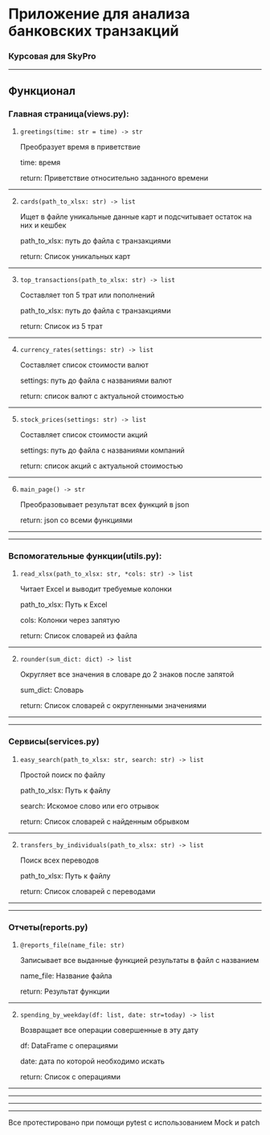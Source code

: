 # Приложение для анализа банковских транзакций
### Курсовая для SkyPro

---
## Функционал


### Главная страница(views.py):

1. ```greetings(time: str = time) -> str```
    
    Преобразует время в приветствие

    time: время

    return: Приветствие относительно заданного времени
---
2. ```cards(path_to_xlsx: str) -> list```
    
    Ищет в файле уникальные данные карт и подсчитывает остаток на них и кешбек

    path_to_xlsx: путь до файла с транзакциями
    
    return: Список уникальных карт
---
3. ```top_transactions(path_to_xlsx: str) -> list```

    Составляет топ 5 трат или пополнений
   
    path_to_xlsx: путь до файла с транзакциями

    return: Список из 5 трат
---
4. ```currency_rates(settings: str) -> list```
    
    Составляет список стоимости валют
    
    settings: путь до файла с названиями валют

    return: список валют с актуальной стоимостью
---
5. ```stock_prices(settings: str) -> list```
    
    Составляет список стоимости акций
    
    settings: путь до файла с названиями компаний
    
    return: список акций с актуальной стоимостью
---
6. ```main_page() -> str```
    
    Преобразовывает результат всех функций в json

    return: json со всеми функциями

---

---

### Вспомогательные функции(utils.py):

1. ```read_xlsx(path_to_xlsx: str, *cols: str) -> list```
    
    Читает Excel и выводит требуемые колонки

    path_to_xlsx: Путь к Excel

    cols: Колонки через запятую

    return: Список словарей из файла
---
2. ```rounder(sum_dict: dict) -> list```
    
    Округляет все значения в словаре до 2 знаков после запятой

    sum_dict: Словарь

    return: Список словарей с округленными значениями

---

---

### Сервисы(services.py)

1. ```easy_search(path_to_xlsx: str, search: str) -> list```
    
    Простой поиск по файлу

    path_to_xlsx: Путь к файлу

    search: Искомое слово или его отрывок

    return: Список словарей с найденным обрывком
---
2. ```transfers_by_individuals(path_to_xlsx: str) -> list```
    
    Поиск всех переводов

    path_to_xlsx: Путь к файлу

    return: Список словарей с переводами

---

---

### Отчеты(reports.py)
1. ```@reports_file(name_file: str)```
    
    Записывает все выданные функцией результаты в файл с названием

    name_file: Название файла

    return: Результат функции
---
2. ```spending_by_weekday(df: list, date: str=today) -> list```
    
    Возвращает все операции совершенные в эту дату

    df: DataFrame с операциями

    date: дата по которой необходимо искать

    return: Список с операциями

---

---


---

---
Все протестировано при помощи pytest с использованием Mock и patch